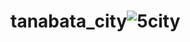 # tanabata_city![5city](https://user-images.githubusercontent.com/35926530/159777842-0226ed2c-2a79-4fa5-add5-c9932ec6c5f4.PNG)
